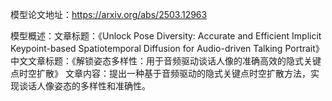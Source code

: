 模型论文地址：https://arxiv.org/abs/2503.12963

模型概述：文章标题：《Unlock Pose Diversity: Accurate and Efficient Implicit Keypoint-based Spatiotemporal Diffusion for Audio-driven Talking Portrait》
中文文章标题：《解锁姿态多样性：用于音频驱动谈话人像的准确高效的隐式关键点时空扩散》
文章内容：提出一种基于音频驱动的隐式关键点时空扩散方法，实现谈话人像姿态的多样性和准确性。
